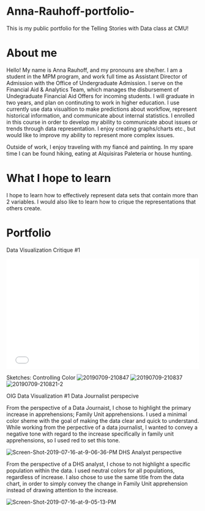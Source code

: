 # Anna-Rauhoff-portfolio-
This is my public portfolio for the Telling Stories with Data class at CMU!

# About me
Hello! My name is Anna Rauhoff, and my pronouns are she/her. I am a student in the MPM program, and work full time as Assistant Director of Admission with the Office of Undergraduate Admission. I serve on the Financial Aid & Analytics Team, which manages the disbursement of Undegraduate Financial Aid Offers for incoming students. I will graduate in two years, and plan on continuting to work in higher education. I use currently use data visualtion to make predictions about workflow, represent historical information, and communicate about internal statistics. I enrolled in this course in order to develop my ability to communicate about issues or trends through data representation. I  enjoy creating graphs/charts etc., but would like to improve my ability to represent more complex issues. 

Outside of work, I enjoy traveling with my fiancé and painting. In my spare time I can be found hiking, eating at Alquisiras Paleteria or house hunting. 

# What I hope to learn
I hope to learn how to effectively represent data sets that contain more than 2 variables. I would also like to learn how to crique the representations that others create. 

# Portfolio

Data Visualization Critique #1

<iframe title="Average number of likes per Facebook post in 2016" aria-label="Bar Chart" id="datawrapper-chart-Sy7J4" src="//datawrapper.dwcdn.net/Sy7J4/1/" scrolling="no" frameborder="0" style="width: 0; min-width: 100% !important; border: none;" height="288"></iframe><script type="text/javascript">!function(){"use strict";window.addEventListener("message",function(a){if(void 0!==a.data["datawrapper-height"])for(var e in a.data["datawrapper-height"]){var t=document.getElementById("datawrapper-chart-"+e)||document.querySelector("iframe[src*='"+e+"']");t&&(t.style.height=a.data["datawrapper-height"][e]+"px")}})}();</script>

Sketches: Controlling Color
<img src="https://i.ibb.co/cCv4L2K/20190709-210847.png" alt="20190709-210847" border="0"> 
<img src="https://i.ibb.co/vP4j44M/20190709-210837.png" alt="20190709-210837" border="0">
<img src="https://i.ibb.co/bHT6F6c/20190709-210821-2.png" alt="20190709-210821-2" border="0">

OIG Data Visualization #1
Data Journalist perspecive

From the perspective of a Data Journaist, I chose to highlight the primary increase in apprehensions; Family Unit apprehensions. I used a minimal color sheme with the goal of making the data clear and quick to understand. While working from the perpective of a data journalist, I wanted to convey a negative tone with regard to the increase specifically in family unit apprehensions, so I used red to set this tone. 

<img src="https://i.ibb.co/vXqxHZB/Screen-Shot-2019-07-16-at-9-06-36-PM.png" alt="Screen-Shot-2019-07-16-at-9-06-36-PM" border="0">
DHS Analyst perspective

From the perspective of a DHS analyst, I chose to not highlight a specific population within the data. I used neutral colors for all populations, regardless of increase. I also chose to use the same title from the data chart, in order to simply convey the change in Family Unit apprehension instead of drawing attention to the increase. 

<img src="https://i.ibb.co/17fDq1w/Screen-Shot-2019-07-16-at-9-05-13-PM.png" alt="Screen-Shot-2019-07-16-at-9-05-13-PM" border="0">
